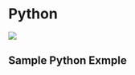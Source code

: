 
# Python

<img src="https://travis-ci.org/tpatil2/Python.svg?branch=master"/>

## Sample Python Exmple
